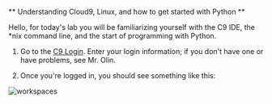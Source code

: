** Understanding Cloud9, Linux, and how to get started with Python **

Hello, for today's lab you will be familiarizing yourself with the C9 IDE, the *nix command line, and the start of programming with Python.

1. Go to the [C9 Login](https://c9.io/login).  Enter your login information; if you don't have one or have problems, see Mr. Olin.

2. Once you're logged in, you should see something like this:

![workspaces](https://github.com/olindgallet/jeff-rise-class/python/lab1/c9workspaces.png)
